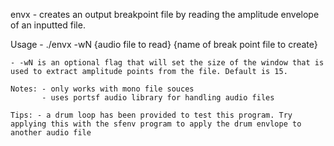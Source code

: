 
envx - creates an output breakpoint file by reading the amplitude envelope of an inputted file.

Usage - ./envx -wN {audio file to read} {name of break point file to create}

    - -wN is an optional flag that will set the size of the window that is used to extract amplitude points from the file. Default is 15.
    
    Notes: - only works with mono file souces
           - uses portsf audio library for handling audio files
           
    Tips: - a drum loop has been provided to test this program. Try applying this with the sfenv program to apply the drum envlope to another audio file

